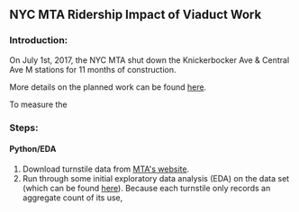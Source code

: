 ## NYC MTA Ridership Impact of Viaduct Work

### Introduction:
On July 1st, 2017, the NYC MTA shut down the Knickerbocker Ave & Central Ave M stations for 11 months of construction.

More details on the planned work can be found [here](http://web.mta.info/nyct/service/MyrtleAvenue/phase1.pdf).

To measure the


### Steps:
#### Python/EDA
1. Download turnstile data from [MTA's website](http://web.mta.info/developers/turnstile.html).
2. Run through some initial exploratory data analysis (EDA) on the data set (which can be found [here](https://github.com/rezaisrad/nyc_mta/blob/master/NYC%20MTA_2017.ipynb)).
Because each turnstile only records an aggregate count of its use, 
